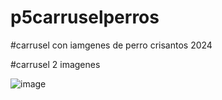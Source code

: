 # p5carruselperros
#carrusel con iamgenes de perro crisantos 2024

#carrusel 2 imagenes

![image](https://github.com/user-attachments/assets/c9c5d246-62a9-42eb-afcb-6f9796e240f1)
